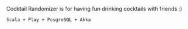 Cocktail Randomizer is for having fun drinking cocktails with friends :)

`Scala + Play + PosgreSQL + Akka`

